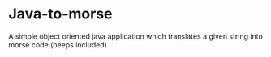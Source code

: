 # Java-to-morse
A simple object oriented java application which translates a given string into morse code (beeps included)

